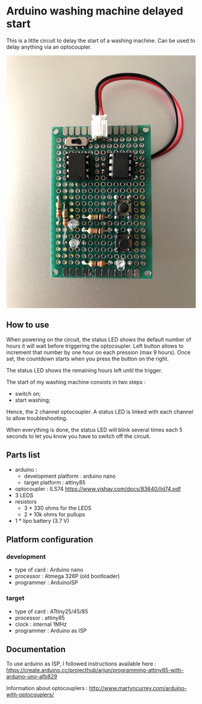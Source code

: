 # Arduino washing machine delayed start
This is a little circuit to delay the start of a washing machine.
Can be used to delay anything via an optocoupler.

![The prototype](img/prototype.jpg)

## How to use
When powering on the circuit, the status LED shows the default number of hours it will wait before triggering the optocoupler. Left button allows to increment that number by one hour on each pression (max 9 hours). Once set, the countdown starts when you press the button on the right.

The status LED shows the remaining hours left until the trigger.

The start of my washing machine consists in two steps :
* switch on;
* start washing;

Hence, the 2 channel optocoupler. A status LED is linked with each channel to allow troubleshooting.

When everything is done, the status LED will blink several times each 5 seconds to let you know you have to switch off the circuit.

## Parts list
* arduino :
  - development platform : arduino nano
  - target platform : attiny85
* optocoupler : ILS74 https://www.vishay.com/docs/83640/ild74.pdf
* 3 LEDS
* resistors
  - 3 * 330 ohms for the LEDS
  - 2 * 10k ohms for pullups
* 1 * lipo battery (3.7 V)

## Platform configuration
### development
  * type of card : Arduino nano
  * processor : Atmega 328P (old bootloader)
  * programmer : ArduinoISP

### target
  * type of card : ATtiny25/45/85
  * processor : attiny85
  * clock : internal 1MHz
  * programmer : Arduino as ISP

## Documentation
To use arduino as ISP, I followed instructions available here : https://create.arduino.cc/projecthub/arjun/programming-attiny85-with-arduino-uno-afb829

Information about optocouplers : http://www.martyncurrey.com/arduino-with-optocouplers/
